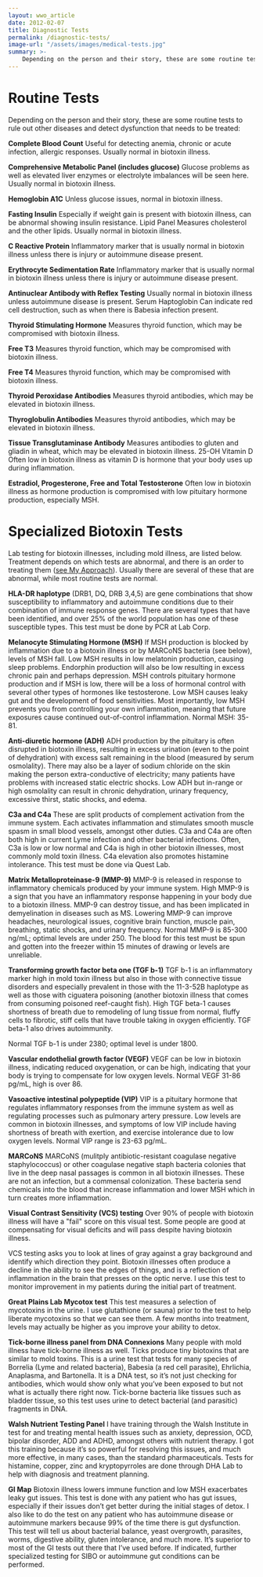 ```yaml
---
layout: wwo_article
date: 2012-02-07
title: Diagnostic Tests
permalink: /diagnostic-tests/
image-url: "/assets/images/medical-tests.jpg"
summary: >-
    Depending on the person and their story, these are some routine tests to rule out other diseases and detect dysfunction that needs to be treated 
---
```


# Routine Tests

Depending on the person and their story, these are some routine tests to rule out other diseases and detect dysfunction that needs to be treated:

__Complete Blood Count__ Useful for detecting anemia, chronic or acute infection, allergic responses.  Usually normal in biotoxin illness.

__Comprehensive Metabolic Panel (includes glucose)__ Glucose problems as well as elevated liver enzymes or electrolyte imbalances will be seen here. Usually normal in biotoxin illness.

__Hemoglobin A1C__ Unless glucose issues, normal in biotoxin illness.

__Fasting Insulin__ Especially if weight gain is present with biotoxin illness, can be abnormal showing insulin resistance. 
Lipid Panel Measures cholesterol and the other lipids.  Usually normal in biotoxin illness. 

__C Reactive Protein__ Inflammatory marker that is usually normal in biotoxin illness unless there is injury or autoimmune disease present.

__Erythrocyte Sedimentation Rate__ Inflammatory marker that is usually normal in biotoxin illness unless there is injury or autoimmune disease present.

__Antinuclear Antibody with Reflex Testing__ Usually normal in biotoxin illness unless autoimmune disease is present.
Serum Haptoglobin Can indicate red cell destruction, such as when there is Babesia infection present.

__Thyroid Stimulating Hormone__ Measures thyroid function, which may be compromised with biotoxin illness.

__Free T3__ Measures thyroid function, which may be compromised with biotoxin illness.

__Free T4__ Measures thyroid function, which may be compromised with biotoxin illness.

__Thyroid Peroxidase Antibodies__ Measures thyroid antibodies, which may be elevated in biotoxin illness.

__Thyroglobulin Antibodies__ Measures thyroid antibodies, which may be elevated in biotoxin illness.

__Tissue Transglutaminase Antibody__ Measures antibodies to gluten and gliadin in wheat, which may be elevated in biotoxin illness.
25-OH Vitamin D Often low in biotoxin illness as vitamin D is hormone that your body uses up during inflammation.

__Estradiol, Progesterone, Free and Total Testosterone__ Often low in biotoxin illness as hormone production is compromised with low pituitary hormone production, especially MSH.



# Specialized Biotoxin Tests

Lab testing for biotoxin illnesses, including mold illness, are listed below. Treatment depends on which tests are abnormal, and there is an order to treating them ([see My Approach](/basics-of-my-approach)).  Usually there are several of these that are abnormal, while most routine tests are normal.

__HLA-DR haplotype__ (DRB1, DQ, DRB 3,4,5) are gene combinations that show susceptibility to inflammatory and autoimmune conditions due to their combination of immune response genes.  There are several types that have been identified, and over 25% of the world population has one of these susceptible types.  This test must be done by PCR at Lab Corp.  

__Melanocyte Stimulating Hormone (MSH)__ If MSH production is blocked by inflammation due to a biotoxin illness or by MARCoNS bacteria (see below), levels of MSH fall.  Low MSH results in low melatonin production, causing sleep problems.  Endorphin production will also be low resulting in excess chronic pain and perhaps depression.  MSH controls pituitary hormone production and if MSH is low, there will be a loss of hormonal control with several other types of hormones like testosterone. Low MSH causes leaky gut and the development of food sensitivities. Most importantly, low MSH prevents you from controlling your own inflammation, meaning that future exposures cause continued out-of-control inflammation.  Normal MSH: 35-81.  

__Anti-diuretic hormone (ADH)__ ADH production by the pituitary is often disrupted in biotoxin illness, resulting in excess urination (even to the point of dehydration) with excess salt remaining in the blood (measured by serum osmolality). There may also be a layer of sodium chloride on the skin making the person extra-conductive of electricity; many patients have problems with increased static electric shocks. Low ADH but in-range or high osmolality can result in chronic dehydration, urinary frequency, excessive thirst, static shocks, and edema.

__C3a and C4a__ These are split products of complement activation from the immune system. Each activates inflammation and stimulates smooth muscle spasm in small blood vessels, amongst other duties.  C3a and C4a are often both high in current Lyme infection and other bacterial infections.  Often, C3a is low or low normal and C4a is high in other biotoxin illnesses, most commonly mold toxin illness.  C4a elevation also promotes histamine intolerance. This test must be done via Quest Lab. 

__Matrix Metalloproteinase-9 (MMP-9)__ MMP-9 is released in response to inflammatory chemicals produced by your immune system.  High MMP-9 is a sign that you have an inflammatory response happening in your body due to a biotoxin illness.  MMP-9 can destroy tissue, and has been implicated in demyelination in diseases such as MS.  Lowering MMP-9 can improve headaches, neurological issues, cognitive brain function, muscle pain, breathing, static shocks, and urinary frequency. Normal MMP-9 is 85-300 ng/mL; optimal levels are under 250.  The blood for this test must be spun and gotten into the freezer within 15 minutes of drawing or levels are unreliable.

__Transforming growth factor beta one (TGF b-1)__ TGF b-1 is an inflammatory marker high in mold toxin illness but also in those with connective tissue disorders and especially prevalent in those with the 11-3-52B haplotype as well as those with ciguatera poisoning (another biotoxin illness that comes from consuming poisoned reef-caught fish). High TGF beta-1 causes shortness of breath due to remodeling of lung tissue from normal, fluffy cells to fibrotic, stiff cells that have trouble taking in oxygen efficiently.  TGF beta-1 also drives autoimmunity.

Normal TGF b-1 is under 2380; optimal level is under 1800.
 
__Vascular endothelial growth factor (VEGF)__ VEGF can be low in biotoxin illness, indicating reduced oxygenation, or can be high, indicating that your body is trying to compensate for low oxygen levels. Normal VEGF 31-86 pg/mL, high is over 86.

__Vasoactive intestinal polypeptide (VIP)__ VIP is a pituitary hormone that regulates inflammatory responses from the immune system as well as regulating processes such as pulmonary artery pressure.  Low levels are common in biotoxin illnesses, and symptoms of low VIP include having shortness of breath with exertion, and exercise intolerance due to low oxygen levels.  Normal VIP range is 23-63 pg/mL.


__MARCoNS__ MARCoNS (mulitply antibiotic-resistant coagulase negative staphylococcus) or other coagulase negative staph bacteria colonies that live in the deep nasal passages is common in all biotoxin illnesses. These are not an infection, but a commensal colonization.  These bacteria send chemicals into the blood that increase inflammation and lower MSH which in turn creates more inflammation.

__Visual Contrast Sensitivity (VCS) testing__ Over 90% of people with biotoxin illness will have a "fail" score on this visual test.   Some people are good at compensating for visual deficits and will pass despite having biotoxin illness. 

VCS testing asks you to look at lines of gray against a gray background and identify which direction they point. Biotoxin illnesses often produce a decline in the ability to see the edges of things, and is a reflection of inflammation in the brain that presses on the optic nerve.  I use this test to monitor improvement in my patients during the initial part of treatment.

__Great Plains Lab Mycotox test__ This test measures a selection of mycotoxins in the urine.  I use glutathione (or sauna) prior to the test to help liberate mycotoxins so that we can see them. A few months into treatment, levels may actually be higher as you improve your ability to detox.

__Tick-borne illness panel from DNA Connexions__ Many people with mold illness have tick-borne illness as well. Ticks produce tiny biotoxins that are similar to mold toxins.  This is a urine test that tests for many species of Borrelia (Lyme and related bacteria), Babesia (a red cell parasite), Ehrlichia, Anaplasma, and Bartonella. It is a DNA test, so it’s not just checking for antibodies, which would show only what you’ve been exposed to but not what is actually there right now. Tick-borne bacteria like tissues such as bladder tissue, so this test uses urine to detect bacterial (and parasitic) fragments in DNA.

__Walsh Nutrient Testing Panel__ I have training through the Walsh Institute in test for and treating mental health issues such as anxiety, depression, OCD, bipolar disorder, ADD and ADHD, amongst others with nutrient therapy. I got this training because it’s so powerful for resolving this issues, and much more effective, in many cases, than the standard pharmaceuticals. Tests for histamine, copper, zinc and kryptopyrroles are done through DHA Lab to help with diagnosis and treatment planning.

__GI Map__ Biotoxin illness lowers immune function and low MSH exacerbates leaky gut issues. This test is done with any patient who has gut issues, especially if their issues don’t get better during the initial stages of detox. I also like to do the test on any patient who has autoimmune disease or autoimmune markers because 99% of the time there is gut dysfunction. This test will tell us about bacterial balance, yeast overgrowth, parasites, worms, digestive ability, gluten intolerance, and much more. It’s superior to most of the GI tests out there that I’ve used before. If indicated, further specialized testing for SIBO or autoimmune gut conditions can be performed.

